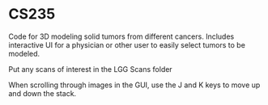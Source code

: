 # CS235
Code for 3D modeling solid tumors from different cancers. Includes interactive UI for a physician or other user to easily select tumors to be modeled.

Put any scans of interest in the LGG Scans folder

When scrolling through images in the GUI, use the J and K keys to move up and down the stack.

